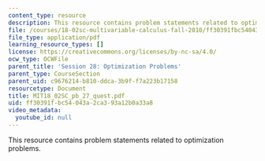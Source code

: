 ```yaml
---
content_type: resource
description: This resource contains problem statements related to optimization problems.
file: /courses/18-02sc-multivariable-calculus-fall-2010/ff30391fbc54043a2ca393a12b0a33a8_MIT18_02SC_pb_27_quest.pdf
file_type: application/pdf
learning_resource_types: []
license: https://creativecommons.org/licenses/by-nc-sa/4.0/
ocw_type: OCWFile
parent_title: 'Session 28: Optimization Problems'
parent_type: CourseSection
parent_uid: c9676214-b810-ddca-3b9f-f7a223b17158
resourcetype: Document
title: MIT18_02SC_pb_27_quest.pdf
uid: ff30391f-bc54-043a-2ca3-93a12b0a33a8
video_metadata:
  youtube_id: null
---
```

This resource contains problem statements related to optimization problems.